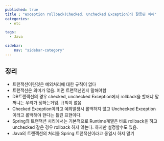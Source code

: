 ```yaml
---
published: true
title : "exception rollback(Checked, Unchecked Exception)의 잘못된 이해"
categories:
  - etc

tags:
  - Java

sidebar:
    nav: "sidebar-category"
---
```


## 정리
- 트랜잭션이란것은 예외처리에 대한 규칙이 없다
- 트랜잭션은 의미가 많음. 어떤 트랜잭션인지 말해야함
- DB트랜잭션의 경우 checked, unchecked Exception에서 rollback을 할꺼냐 말꺼냐는 우리가 정하는거임. 규칙이 없음
- Checked Exception이라고 예외발생시 롤백하지 않고 Unchecked Exception이라고 롤백해야 한다는 틀린 표현이다.
- Spring의 트랜잭션 처리에서는 기본적으로 Runtime계열은 바로 rollback을 하고 unchecked 같은 경우 rollback 하지 않는다. 하지만 설정할수도 있음.
- Java의 트랜잭션의 처리를 Spring 트랜잭션이라고 동일시 하지 말기








